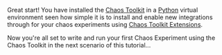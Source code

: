 Great start! You have installed the [Chaos Toolkit](http://chaostoolkit.org/) in a [Python](https://www.python.org/) virtual
environment seen how simple it is to install and enable new integrations through for your chaos experiments using [Chaos Toolkit Extensions](http://chaostoolkit.org/extending/approaches/).

Now you're all set to write and run your first Chaos Experiment using the Chaos Toolkit in the next scenario of this tutorial...